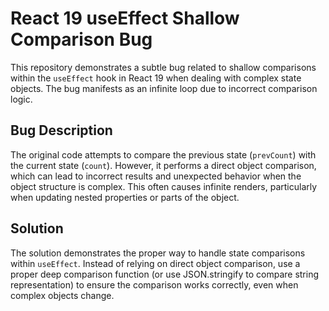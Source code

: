 # React 19 useEffect Shallow Comparison Bug

This repository demonstrates a subtle bug related to shallow comparisons within the `useEffect` hook in React 19 when dealing with complex state objects.  The bug manifests as an infinite loop due to incorrect comparison logic.

## Bug Description
The original code attempts to compare the previous state (`prevCount`) with the current state (`count`). However, it performs a direct object comparison, which can lead to incorrect results and unexpected behavior when the object structure is complex. This often causes infinite renders, particularly when updating nested properties or parts of the object.

## Solution
The solution demonstrates the proper way to handle state comparisons within `useEffect`.  Instead of relying on direct object comparison, use a proper deep comparison function (or use JSON.stringify to compare string representation) to ensure the comparison works correctly, even when complex objects change.